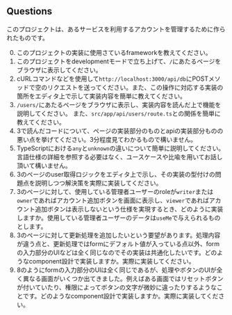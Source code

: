 ## Questions

このプロジェクトは、あるサービスを利用するアカウントを管理するために作られたものです。

0. このプロジェクトの実装に使用さているframeworkを教えてください。
1. このプロジェクトをdevelopmentモードで立ち上げて、`/`にあたるページをブラウザに表示してください。
2. cURLコマンドなどを使用して`http://localhost:3000/api/db`にPOSTメソッドで空のリクエストを送ってください。また、この操作に対応する実装の箇所をエディタ上で示して実装内容を簡単に教えてください。
3. `/users/`にあたるページをブラウザに表示し、実装内容を読んだ上で機能を説明してください。 また、`src/app/api/users/route.ts`との関係を簡単に教えてください。
4. 3で読んだコードについて、ページの実装部分のものとapiの実装部分ものの悪い点を挙げてください。3分程度見てわかるもので構いません。
5. TypeScriptにおける`any`と`unknown`の違いについて簡単に説明してください。言語仕様の詳細を参照する必要はなく、ユースケースや比喩を用いてお話し頂いて構いません。
6. 3のページのuser取得ロジックをエディタ上で示し、その実装の型付けの問題点を説明しつつ解決策を実際に実装してください。
7. 3のページに対して、使用している管理者ユーザーのroleが`writer`または`owner`であればアカウント追加ボタンを画面に表示し、`viewer`であればアカウント追加ボタンは表示しないという仕様を実現するとき、どのように実装しますか。使用している管理者ユーザーのデータは`useMe`で与えられるものとします。
8. 3のページに対して更新処理を追加したいという要望があります。処理内容が違う点と、更新処理ではformにデフォルト値が入っている点以外、formの入力部分のUIなどは全く同じなのでその実装は共通化したいです。どのようなcomponent設計で実装しますか。実際に実装してください。
9. 8のようにformの入力部分のUIは全く同じであるが、処理やボタンのUIが全く異なる画面がいくつか出てきました。例えばある画面ではリセットボタンが付いていたり、権限によってボタンの文字が微妙に違ったりするようなことです。どのようなcomponent設計で実装しますか。実際に実装してください。
